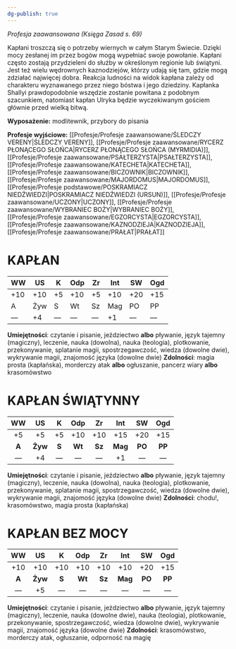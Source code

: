 ```yaml
---
dg-publish: true
---
```

*Profesja zaawansowana (Księga Zasad s. 69)*

Kapłani troszczą się o potrzeby wiernych w całym Starym Świecie. Dzięki mocy zesłanej im przez bogów mogą wypełniać swoje powołanie. Kapłani często zostają przydzieleni do służby w określonym regionie lub świątyni. Jest też wielu wędrownych kaznodziejów, którzy udają się tam, gdzie mogą zdziałać najwięcej dobra. Reakcja ludności na widok kapłana zależy od charakteru wyznawanego przez niego bóstwa i jego dziedziny. Kapłanka Shallyi prawdopodobnie wszędzie zostanie powitana z podobnym szacunkiem, natomiast kapłan Ulryka będzie wyczekiwanym gościem głównie przed wielką bitwą.

**Wyposażenie:** modlitewnik, przybory do pisania

**Profesje wyjściowe:** [[Profesje/Profesje zaawansowane/ŚLEDCZY VERENY\|ŚLEDCZY VERENY]], [[Profesje/Profesje zaawansowane/RYCERZ PŁONĄCEGO SŁOŃCA\|RYCERZ PŁONĄCEGO SŁOŃCA (MYRMIDIA)]], [[Profesje/Profesje zaawansowane/PSAŁTERZYSTA\|PSAŁTERZYSTA]], [[Profesje/Profesje zaawansowane/KATECHETA\|KATECHETA]], [[Profesje/Profesje zaawansowane/BICZOWNIK\|BICZOWNIK]], [[Profesje/Profesje zaawansowane/MAJORDOMUS\|MAJORDOMUS]], [[Profesje/Profesje podstawowe/POSKRAMIACZ NIEDŹWIEDZI\|POSKRAMIACZ NIEDŹWIEDZI (URSUN)]], [[Profesje/Profesje zaawansowane/UCZONY\|UCZONY]], [[Profesje/Profesje zaawansowane/WYBRANIEC BOŻY\|WYBRANIEC BOŻY]], [[Profesje/Profesje zaawansowane/EGZORCYSTA\|EGZORCYSTA]], [[Profesje/Profesje zaawansowane/KAZNODZIEJA\|KAZNODZIEJA]], [[Profesje/Profesje zaawansowane/PRAŁAT\|PRAŁAT]]

# KAPŁAN

| WW  | US  | K   | Odp | Zr  | Int | SW  | Ogd |
| --- | --- | --- | --- | --- | --- | --- | --- |
| +10 | +10 | +5  | +10 | +5  | +10 | +20 | +15 |
| A   | Żyw | S   | Wt  | Sz  | Mag | PO  | PP  |
| —   | +4  | —   | —   | —   | +1  | —   | —   |

**Umiejętności**: czytanie i pisanie, jeździectwo **albo** pływanie, język tajemny (magiczny), leczenie, nauka (dowolna), nauka (teologia), plotkowanie, przekonywanie, splatanie magii, spostrzegawczość, wiedza (dowolne dwie), wykrywanie magii, znajomość języka (dowolne dwie)
**Zdolności**: magia prosta (kapłańska), morderczy atak **albo** ogłuszanie, pancerz wiary **albo** krasomówstwo
# KAPŁAN ŚWIĄTYNNY

|  WW   |   US    |   K   |  Odp   |   Zr   |   Int   |   SW   |  Ogd   |
|:-----:|:-------:|:-----:|:------:|:------:|:-------:|:------:|:------:|
|  +5   |   +5    |  +5   |  +10   |  +10   |   +15   |  +20   |  +15   |
| **A** | **Żyw** | **S** | **Wt** | **Sz** | **Mag** | **PO** | **PP** |
|   —   |   +4    |   —   |   —    |   —    |   +1    |   —    |   —    |

**Umiejętności**: czytanie i pisanie, jeździectwo **albo** pływanie, język tajemny (magiczny), leczenie, nauka (dowolna), nauka (teologia), plotkowanie, przekonywanie, splatanie magii, spostrzegawczość, wiedza (dowolne dwie), wykrywanie magii, znajomość języka (dowolne dwie)
**Zdolności**: chodu!, krasomówstwo, magia prosta (kapłańska)
# KAPŁAN BEZ MOCY

|  WW   |   US    |   K   |  Odp   |   Zr   |   Int   |   SW   |  Ogd   |
|:-----:|:-------:|:-----:|:------:|:------:|:-------:|:------:|:------:|
|  +10  |   +10   |  +10  |  +10   |  +10   |   +10   |  +20   |  +15   |
| **A** | **Żyw** | **S** | **Wt** | **Sz** | **Mag** | **PO** | **PP** |
|   —   |   +5    |   —   |   —    |   —    |    —    |   —    |   —    |

**Umiejętności**: czytanie i pisanie, jeździectwo **albo** pływanie, język tajemny (magiczny), leczenie, nauka (dowolne dwie), nauka (teologia), plotkowanie, przekonywanie, spostrzegawczość, wiedza (dowolne dwie), wykrywanie magii, znajomość języka (dowolne dwie)
**Zdolności**: krasomówstwo, morderczy atak, ogłuszanie, odporność na magię
